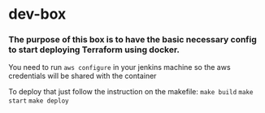 # dev-box

### The purpose of this box is to have the basic necessary config to start deploying Terraform using docker.

You need to run `aws configure` in your jenkins machine so the aws credentials will be shared with the container

To deploy that just follow the instruction on the makefile:
```make build```
```make start```
```make deploy```
